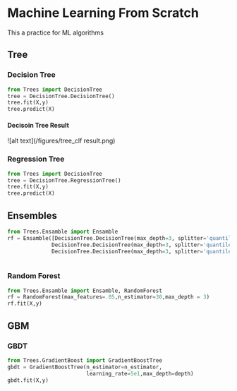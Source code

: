 # Machine Learning From Scratch

This a practice for ML algorithms 

## Tree 

### Decision Tree

```python
from Trees import DecisionTree
tree = DecisionTree.DecisionTree()
tree.fit(X,y)
tree.predict(X)
```
#### Decisoin Tree Result
![alt text](/figures/tree_clf result.png)

### Regression Tree

```python
from Trees import DecisionTree
tree = DecisionTree.RegressionTree()
tree.fit(X,y)
tree.predict(X)
```

## Ensembles

```python
from Trees.Ensamble import Ensamble
rf = Ensamble([DecisionTree.DecisionTree(max_depth=3, splitter='quantile'),
              DecisionTree.DecisionTree(max_depth=3, splitter='quantile'),
              DecisionTree.DecisionTree(max_depth=3, splitter='quantile')])
             
```

### Random Forest

```python
from Trees.Ensamble import Ensamble, RandomForest
rf = RandomForest(max_features=.05,n_estimator=30,max_depth = 3)
rf.fit(X,y)
```

## GBM

### GBDT

```python
from Trees.GradientBoost import GradientBoostTree
gbdt = GradientBoostTree(n_estimator=n_estimator,
                         learning_rate=5e1,max_depth=depth)
gbdt.fit(X,y)
```

